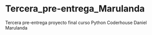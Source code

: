 # Tercera_pre-entrega_Marulanda
Tercera pre-entrega proyecto final curso Python Coderhouse Daniel Marulanda
